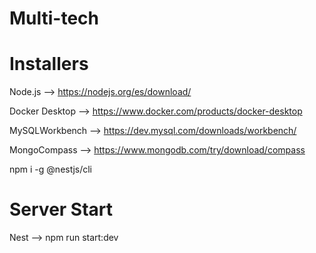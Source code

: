# Multi-tech

# Installers

Node.js --> https://nodejs.org/es/download/ 

Docker Desktop --> https://www.docker.com/products/docker-desktop

MySQLWorkbench --> https://dev.mysql.com/downloads/workbench/

MongoCompass --> https://www.mongodb.com/try/download/compass

npm i -g @nestjs/cli

# Server Start

Nest --> npm run start:dev

